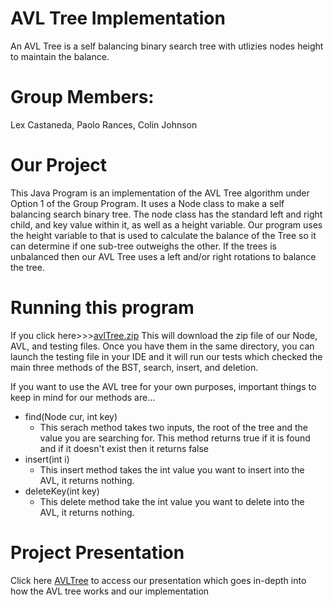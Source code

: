 # AVL Tree Implementation
An AVL Tree is a self balancing binary search tree with utlizies nodes height to maintain the balance.
# Group Members: 
Lex Castaneda, Paolo Rances, Colin Johnson
# Our Project
This Java Program is an implementation of the AVL Tree algorithm under Option 1 of the Group Program. 
It uses a Node class to make a self balancing search binary tree.
The node class has the standard left and right child, and key value within it, as well as a height variable. Our program uses the height variable to  that is used to calculate the balance of the Tree so it can determine if  one sub-tree outweighs the other. If the trees is unbalanced then our AVL Tree uses a left and/or right rotations to balance the tree.
# Running this program
If you click here>>>[avlTree.zip](https://github.com/lexc24/proj345/files/11203036/avlTree.zip)
This will download the zip file of our Node, AVL, and testing files. Once you have them in the same directory, you can launch the testing file in your IDE and it will run our tests which checked the main three methods of the BST, search, insert, and deletion. 

If you want to use the AVL tree for your own purposes, important things to keep in mind for our methods are...

* find(Node cur, int key)
  * This serach method takes two inputs, the root of the tree and the value you are searching for. This method returns true if it is found and if it doesn't exist then it returns false
* insert(int i)
  * This insert method takes the int value you want to insert into the AVL, it returns nothing.
* deleteKey(int key)
  * This delete method take the int value you want to delete into the AVL, it returns nothing.
# Project Presentation
Click here [AVLTree](https://docs.google.com/presentation/d/1XR59ATMpIEqKdFO7RSohuFq-cdtqWwyj/edit?usp=sharing&ouid=100532028885950988787&rtpof=true&sd=true) to access our presentation which goes in-depth into how the AVL tree works and our implementation

